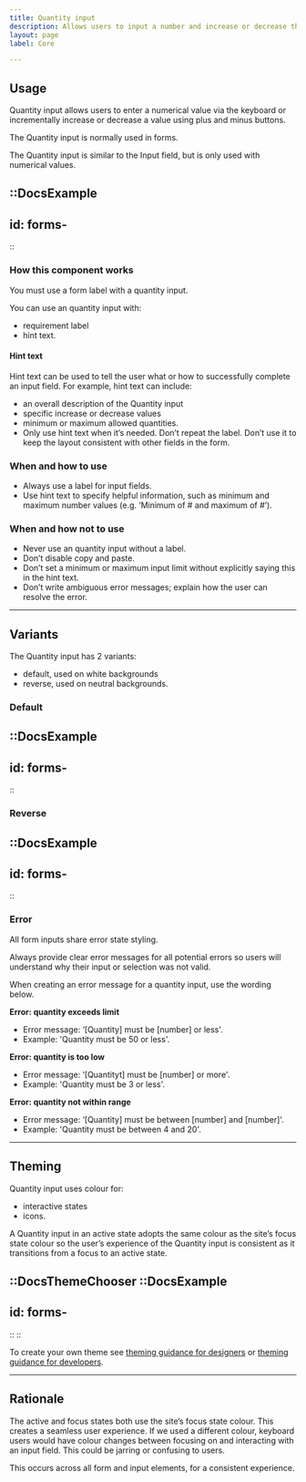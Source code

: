 ```yaml
---
title: Quantity input
description: Allows users to input a number and increase or decrease the value with the increase and decrease controls.
layout: page
label: Core

---
```


## Usage
Quantity input allows users to enter a numerical value via the keyboard or incrementally increase or decrease a value using plus and minus buttons.

The Quantity input is normally used in forms. 

The Quantity input is similar to the Input field, but is only used with numerical values. 

::DocsExample
---
id: forms-
---
::

### How this component works
You must use a form label with a quantity input.

You can use an quantity input with:

- requirement label
- hint text.

#### Hint text

Hint text can be used to tell the user what or how to successfully complete an input field. For example, hint text can include:

- an overall description of the Quantity input
- specific increase or decrease values 
- minimum or maximum allowed quantities.
- Only use hint text when it’s needed. Don’t repeat the label. Don’t use it to keep the layout consistent with other fields in the form.


### When and how to use
- Always use a label for input fields.
- Use hint text to specify helpful information, such as minimum and maximum number values (e.g. ‘Minimum of # and maximum of #’).

### When and how not to use
- Never use an quantity input without a label.
- Don’t disable copy and paste.
- Don’t set a minimum or maximum input limit without explicitly saying this in the hint text.
- Don’t write ambiguous error messages; explain how the user can resolve the error.

---

## Variants
The Quantity input has 2 variants:
- default, used on white backgrounds
- reverse, used on neutral backgrounds.

### Default

::DocsExample
---
id: forms-
---
::

### Reverse

::DocsExample
---
id: forms-
---
::

### Error
All form inputs share error state styling.

Always provide clear error messages for all potential errors so users will understand why their input or selection was not valid.

When creating an error message for a quantity input, use the wording below.

**Error: quantity exceeds limit**
- Error message: ‘\[Quantity\] must be \[number\] or less'.
- Example: 'Quantity must be 50 or less'.

**Error: quantity is too low**
- Error message: ‘\[Quantityt\] must be \[number\] or more'.
- Example: 'Quantity must be 3 or less'.

**Error: quantity not within range**
- Error message: ‘\[Quantity\] must be between \[number\] and \[number\]'.
- Example: 'Quantity must be between 4 and 20'.

---

## Theming
Quantity input uses colour for:
- interactive states
- icons.

A Quantity input in an active state adopts the same colour as the site’s focus state colour so the user’s experience of the Quantity input is consistent as it transitions from a focus to an active state.

::DocsThemeChooser
  ::DocsExample
  ---
  id: forms-
  ---
  ::
::

To create your own theme see [theming guidance for designers](/design-system/design/theming-guidance-for-designers) or [theming guidance for developers](/design-system/develop/theming).

---

## Rationale
The active and focus states both use the site’s focus state colour. This creates a seamless user experience. If we used a different colour, keyboard users would have colour changes between focusing on and interacting with an input field. This could be jarring or confusing to users.

This occurs across all form and input elements, for a consistent experience.
